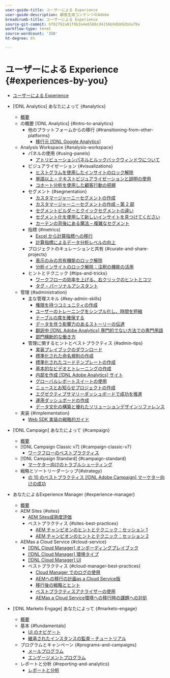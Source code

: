 ```yaml
---
user-guide-title: ユーザーによる Experience
user-guide-description: 顧客生成コンテンツのAdobe
breadcrumb-title: ユーザーによる Experience
source-git-commit: bf02792a81f0b3a4e6580cd4156b9dbb92bda79a
workflow-type: tm+mt
source-wordcount: '358'
ht-degree: 6%

---
```



# ユーザーによる Experience {#experiences-by-you}

+ [ユーザーによる Experience](/help/overview.md)

+ [!DNL Analytics] あなたによって {#analytics}
   + [概要](/help/analytics/overview.md)
   + の概要 [!DNL Analytics] {#intro-to-analytics}
      + 他のプラットフォームからの移行 {#transitioning-from-other-platforms}
         + [移行元 [!DNL Google Analytics]](../analytics/intro-to-analytics/transitioning-from-other-platforms/transition-from-google-analytics.md)
   + Analysis Workspace {#analysis-workspace}
      + パネルの使用 {#using-panels}
         + [アトリビューションパネルとルックバックウィンドウについて](../analytics/analysis-workspace/using-panels/understanding-adobe-analytics-attribution-panel-and-lookback-windows.md)
      + ビジュアライゼーション {#visualizations}
         + [ヒストグラムを使用したインサイトのロック解除](../analytics/analysis-workspace/visualizations/unlocking-insights-with-histograms.md)
         + [単語以上 – テキストビジュアライゼーションと説明の使用](../analytics/analysis-workspace/visualizations/more-than-words-using-text-visualizations-and-descriptions.md)
         + [コホート分析を使用した顧客行動の把握](../analytics/analysis-workspace/visualizations/use-cohort-analysis-to-understand-customer-behavior.md)
      + セグメント {#segmentation}
         + [カスタマージャーニーセグメントの作成](../analytics/analysis-workspace/segmentation/building-customer-journey-segments.md)
         + [カスタマージャーニーセグメントの作成 – 第 2 部](../analytics/analysis-workspace/segmentation/building-customer-journey-segments-part-two.md)
         + [セグメントビルダーとクイックセグメントの違い](../analytics/analysis-workspace/segmentation/differences-between-the-segment-builder-and-quick-segments.md)
         + [セグメント化を使用して新しいインサイトを見つけてください](../analytics/analysis-workspace/segmentation/segmentation-to-discover-new-insights.md)
         + [カーテンの背後にある魔法 – 複雑なセグメント](../analytics/analysis-workspace/segmentation/the-magic-behind-the-curtain-complex-segments.md)
      + 指標 {#metrics}
         + [Excel から計算指標への移行](../analytics/analysis-workspace/metrics/goodbye-excel-hello-calculated-metrics.md)
         + [計算指標によるデータ分析レベルの向上](../analytics/analysis-workspace/metrics/take-your-data-analysis-to-the-next-level-with-calculated-metrics.md)
      + プロジェクトのキュレーションと共有 {#curate-and-share-projects}
         + [表示のみの共有機能のロック解除](../analytics/analysis-workspace/curate-and-share-projects/unlocking-the-power-of-view-only-sharing.md)
         + [分析インサイトのロック解除；注釈の機能の活用](../analytics/analysis-workspace/curate-and-share-projects/harnessing-the-power-of-annotations.md)
      + ヒントとテクニック {#tips-and-tricks}
         + [ワークフローの効率を上げる、右クリックのヒントとコツ](../analytics/analysis-workspace/tips-and-tricks/right-click-tips-and-tricks-for-more-efficient-workflows.md)
         + [タグ – パーソナルアシスタント](../analytics/analysis-workspace/tips-and-tricks/tags-your-personal-assistant.md)
   + 管理 {#administration}
      + 主な管理スキル {#key-admin-skills}
         + [権限を持つコミュニティの作成](../analytics/administration/key-admin-skills/empowered-community.md)
         + [ユーザーのトレーニングをシンプル化し、時間を短縮](../analytics/administration/key-admin-skills/simplify-training-users.md)
         + [テーブルの席を確保する](../analytics/administration/key-admin-skills/gaining-a-seat-at-the-table.md)
         + [データを伴う影響力のあるストーリーの伝達](../analytics/administration/key-admin-skills/telling-impactful-stories-with-data.md)
         + [翻訳中 [!DNL Adobe Analytics] 専門的でない方法での専門用語](../analytics/administration/key-admin-skills/translating-adobe-analytics-technical-language.md)
         + [部門横断的な働き方](../analytics/administration/key-admin-skills/working-cross-functionally.md)
      + 管理に関するヒントとベストプラクティス {#admin-tips}
         + [実装プレイブックのダウンロード](../analytics/administration/admin-tips/download-the-adobe-analytics-implementation-playbook.md)
         + [標準化された命名規則の作成](../analytics/administration/admin-tips/create-standardized-naming-conventions.md)
         + [標準化されたコードテンプレートの作成](../analytics/administration/admin-tips/create-standardized-code-templates.md)
         + [基本的なビデオとトレーニングの作成](../analytics/administration/admin-tips/create-basic-videos-and-training.md)
         + [内部を作成 [!DNL Adobe Analytics] サイト](../analytics/administration/admin-tips/create-an-internal-adobe-analytics-site.md)
         + [グローバルレポートスイートの使用](../analytics/administration/admin-tips/use-a-global-report-suite.md)
         + [ニュースとお知らせプロジェクトの作成](../analytics/administration/admin-tips/create-a-news-and-announcements-project.md)
         + [エグゼクティブサマリーダッシュボードで成功を推進](../analytics/administration/admin-tips/driving-success-with-executive-summary-dashboards.md)
         + [運用ダッシュボードの作成](../analytics/administration/admin-tips/create-operational-dashboards.md)
         + [データ文化の構築と優れたソリューションデザインリファレンス](../analytics/administration/admin-tips/better-sdr.md)
   + 実装 {#implementation}
      + [Web SDK 実装の戦略的ガイド](../analytics/implementation/strategic-guide-to-implementing-web-sdk.md)
+ [!DNL Campaign] あなたによって {#campaign}
   + [概要](/help/campaign/overview.md)
   + [!DNL Campaign Classic v7] {#campaign-classic-v7}
      + [ワークフローのベストプラクティス](/help/campaign/ac-v7/workflow-best-practices-for-marketers.md)
   + [!DNL Campaign Standard] {#campaign-standard}
      + [マーケター向けのトラブルシューティング](/help/campaign/acs/troubleshooting-for-marketers.md)
   + 戦略とソートリーダーシップ{#strategy}
      + [の 10 のベストプラクティス [!DNL Adobe Campaign] マーケター向けの成功](/help/campaign/10-best-practices-for-marketers.md)
+ あなたによるExperience Manager {#experience-manager}
   + [概要](/help/experience-manager/overview.md)
   + AEM Sites {#sites}
      + [AEM Sites成熟度評価](/help/experience-manager/sites/expert-resources/maturity-assessment.md)
      + ベストプラクティス {#sites-best-practices}
         + [AEM チャンピオンのヒントとテクニック：セッション 1](/help/experience-manager/sites/expert-resources/champion-tips-1.md)
         + [AEM チャンピオンのヒントとテクニック：セッション 2](/help/experience-manager/sites/expert-resources/champion-tips-2.md)
   + AEMas a Cloud Service {#cloud-service}
      + [[!DNL Cloud Manager] オンボーディングプレイブック](/help/experience-manager/cloud-service/expert-resources/aem-champions/onboarding-playbook.md)
      + [[!DNL Cloud Manager] 環境タイプ](/help/experience-manager/cloud-service/expert-resources/aem-champions/environment-types.md)
      + [[!DNL Cloud Manager] UI](/help/experience-manager/cloud-service/expert-resources/aem-champions/cloud-manager-ui.md)
      + ベストプラクティス {#cloud-manager-best-practices}
         + [Cloud Manager でのログの使用](/help/experience-manager/cloud-service/expert-resources/aem-champions/cloud-manager-using-logs.md)
         + [AEMへの移行の計画as a Cloud Service版](/help/experience-manager/cloud-service/expert-resources/aem-champions/migration.md)
         + [移行後の戦略とヒント](/help/experience-manager/cloud-service/expert-resources/aem-champions/post-migration.md)
         + [ベストプラクティスアナライザーの使用](/help/experience-manager/cloud-service/expert-resources/aem-champions/best-practice-analyzer.md)
         + [AEMas a Cloud Service環境への移行時の課題への対処](/help/experience-manager/cloud-service/expert-resources/aem-champions/migration-challenges.md)
+ [!DNL Marketo Engage] あなたによって {#marketo-engage}
   + [概要](/help/marketo/overview.md)
   + 基本 {#fundamentals}
      + [UI のナビゲート](/help/marketo/fundamentals/ui-navigation.md)
      + [継承されたインスタンスの監査 – チュートリアル](https://experienceleague.adobe.com/docs/experiences-by-you/auditing-an-inherited-instance/overview.html)
   + プログラムとキャンペーン {#programs-and-campaigns}
      + [メールプログラム](/help/marketo/programs/email-programs.md)
      + [エンゲージメントプログラム](/help/marketo/programs/engagement-programs.md)
   + レポートと分析 {#reporting-and-analytics}
      + [レポートと分析](/help/marketo/reporting/reporting-and-analytics.md)
